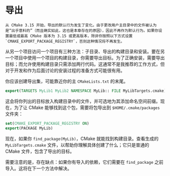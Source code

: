 # 导出

```{danger}
从 CMake 3.15 开始，导出的默认行为发生了变化。由于更改用户主目录中的文件被认为是“出乎意料的”（而且确实如此，这也是本章存在的原因），因此不再作为默认行为。如果你设置最低或最高 CMake 版本为 3.15 或更高版本，除非你按照以下方式设置 `CMAKE_EXPORT_PACKAGE_REGISTRY`，否则这种情况将不再发生。
```

从另一个项目访问一个项目有三种方法：子目录、导出的构建目录和安装。要在另一个项目中使用一个项目的构建目录，你需要导出目标。为了正确安装，需要导出目标；而允许使用构建目录只需添加两行代码。这通常不是我推荐的工作方式，但对于开发和作为后面讨论的安装过程的准备方式可能很有用。

你应该创建导出集，可能靠近你的主 `CMakeLists.txt` 的末尾。

```cmake
export(TARGETS MyLib1 MyLib2 NAMESPACE MyLib:: FILE MyLibTargets.cmake)
```

这会将你列出的目标放入构建目录中的文件，并可选地为其添加命名空间前缀。现在，为了让 CMake 能够找到这个包，需要将包导出到 `$HOME/.cmake/packages` 文件夹：

```cmake
set(CMAKE_EXPORT_PACKAGE_REGISTRY ON)
export(PACKAGE MyLib)
```

现在，如果你 `find_package(MyLib)`，CMake 就能找到构建目录。查看生成的 `MyLibTargets.cmake` 文件，以帮助你理解具体创建了什么；它只是普通的 CMake 文件，包含了导出的目标。

需要注意的是，存在缺点：如果你有导入的依赖，它们需要在 `find_package` 之前导入。这将在下一个方法中解决。
